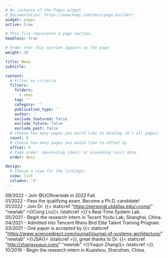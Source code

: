```yaml
---
# An instance of the Pages widget.
# Documentation: https://wowchemy.com/docs/page-builder/
widget: pages
active: true

# This file represents a page section.
headless: true

# Order that this section appears on the page.
weight: 30

title: News
subtitle:

content:
  # Filter on criteria
  filters:
    folders:
      - news
    tag: ''
    category: ''
    publication_type: ''
    author: ''
    exclude_featured: false
    exclude_future: false
    exclude_past: false
  # Choose how many pages you would like to display (0 = all pages)
  count: 0
  # Choose how many pages you would like to offset by
  offset: 0
  # Page order: descending (desc) or ascending (asc) date.
  order: desc

design:
  # Choose a view for the listings:
  view: list
  columns: '2'
---
```

09/2022 - Join @UCRiverside in 2022 Fall.<br>
01/2022 - Pass the qualifying exam. Become a Ph.D. candidate!<br>
01/2022 - Join Dr. {{< staticref "https://personal.utdallas.edu/~cong/" "newtab" >}}Cong Liu{{< /staticref >}}'s Real-Time System Lab.<br>
05/2021 - Begin the research intern in Tecent Youtu Lab, Shanghai, China.<br>
04/2021 - Admitted into Tencent Rhino Bird Elite Talent Training Program.<br>
03/2021 - One paper is accepted by {{< staticref "https://www.sciencedirect.com/journal/journal-of-systems-architecture/" "newtab" >}}JSA{{< /staticref >}}, great thanks to Dr. {{< staticref "http://zhangyuqun.com/" "newtab" >}}Yuqun Zhang{{< /staticref >}}.<br>
10/2019 - Begin the research intern in Kuaishou, Shenzhen, China.<br>